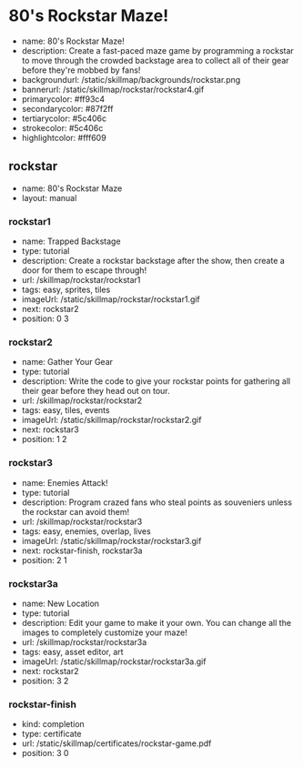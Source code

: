 # 80's Rockstar Maze!
* name: 80's Rockstar Maze!
* description: Create a fast-paced maze game by programming a rockstar to move through the crowded backstage area to collect all of their gear before they're mobbed by fans!
* backgroundurl: /static/skillmap/backgrounds/rockstar.png
* bannerurl: /static/skillmap/rockstar/rockstar4.gif
* primarycolor: #ff93c4
* secondarycolor: #87f2ff
* tertiarycolor: #5c406c
* strokecolor: #5c406c
* highlightcolor: #fff609

## rockstar
* name: 80's Rockstar Maze
* layout: manual

### rockstar1
* name: Trapped Backstage
* type: tutorial
* description: Create a rockstar backstage after the show, then create a door for them to escape through!
* url: /skillmap/rockstar/rockstar1
* tags: easy, sprites, tiles
* imageUrl: /static/skillmap/rockstar/rockstar1.gif
* next: rockstar2
* position: 0 3

### rockstar2
* name: Gather Your Gear
* type: tutorial
* description: Write the code to give your rockstar points for gathering all their gear before they head out on tour.
* url: /skillmap/rockstar/rockstar2
* tags: easy, tiles, events
* imageUrl: /static/skillmap/rockstar/rockstar2.gif
* next: rockstar3
* position: 1 2

### rockstar3
* name: Enemies Attack!
* type: tutorial
* description: Program crazed fans who steal points as souveniers unless the rockstar can avoid them!
* url: /skillmap/rockstar/rockstar3
* tags: easy, enemies, overlap, lives
* imageUrl: /static/skillmap/rockstar/rockstar3.gif
* next: rockstar-finish, rockstar3a
* position: 2 1

### rockstar3a
* name: New Location
* type: tutorial
* description: Edit your game to make it your own.  You can change all the images to completely customize your maze!
* url: /skillmap/rockstar/rockstar3a
* tags: easy, asset editor, art
* imageUrl: /static/skillmap/rockstar/rockstar3a.gif
* next: rockstar2
* position: 3 2


### rockstar-finish
* kind: completion
* type: certificate
* url: /static/skillmap/certificates/rockstar-game.pdf
* position: 3 0
